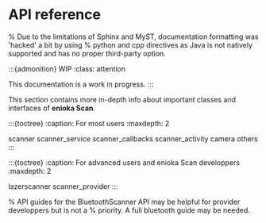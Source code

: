 # API reference

% Due to the limitations of Sphinx and MyST, documentation formatting was 'hacked' a bit by using
% python and cpp directives as Java is not natively supported and has no proper third-party option.

:::{admonition} WIP
:class: attention

This documentation is a work in progress.
:::

This section contains more in-depth info about important classes and interfaces of **enioka Scan**.

:::{toctree}
:caption: For most users
:maxdepth: 2

scanner
scanner_service
scanner_callbacks
scanner_activity
camera
others
:::

:::{toctree}
:caption: For advanced users and enioka Scan developpers
:maxdepth: 2

lazerscanner
scanner_provider
:::

% API guides for the BluetoothScanner API may be helpful for provider developpers but is not a 
% priority. A full bluetooth guide may be needed.